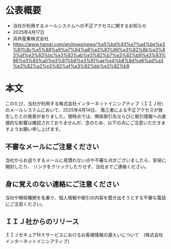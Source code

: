 # 公表概要 
- 当社が利用するメールシステムへの不正アクセスに関するお知らせ
- 2025年4月17日
- 浜井産業株式会社
- https://www.hamai.com/archives/news/%e5%bd%93%e7%a4%be%e3%81%8c%e5%88%a9%e7%94%a8%e3%81%99%e3%82%8b%e3%83%a1%e3%83%bc%e3%83%ab%e3%82%b7%e3%82%b9%e3%83%86%e3%83%a0%e3%81%b8%e3%81%ae%e4%b8%8d%e6%ad%a3%e3%82%a2%e3%82%af%e3%82%bb%e3%82%b9

# 本文
このたび、当社が利用する株式会社インターネットイニシアティブ（ＩＩＪ社）のメールシステムにおいて、2025年4月14日、 第三者による不正アクセスが発生したとの発表がありました。現時点では、関係取引先ならびに取引情報への直接的な影響は確認されておりませんが、念のため、以下の点にご注意いただきますようお願い申し上げます。

## 不審なメールにご注意ください
当社からお送りするメールに見慣れない点や不審な点がございましたら、安易に開封したり、 リンクをクリックしたりせず、当社までご連絡ください。

## 身に覚えのない連絡にご注意ください
当社や関係機関を名乗り、個人情報や取引の内容を聞き出そうとする不審な電話にご注意ください。

## ＩＩＪ社からのリリース
ＩＩＪセキュアＭＸサービスにおけるお客様情報の漏えいについて　(株式会社インターネットイニシアティブ)
